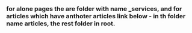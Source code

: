 ### for alone pages the are folder with name _services, and for articles which have anthoter articles link below - in th folder name articles, the rest folder in root.
